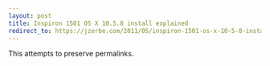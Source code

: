 ```yaml
---
layout: post
title: Inspiron 1501 OS X 10.5.8 install explained
redirect_to: https://jzerbe.com/2011/05/inspiron-1501-os-x-10-5-8-install-explained/
---
```

This attempts to preserve permalinks.
